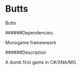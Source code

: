 # Butts
Butts

######Dependencies:

Monogame framewwork


######Description

A dumb first game in C#/XNA/MG